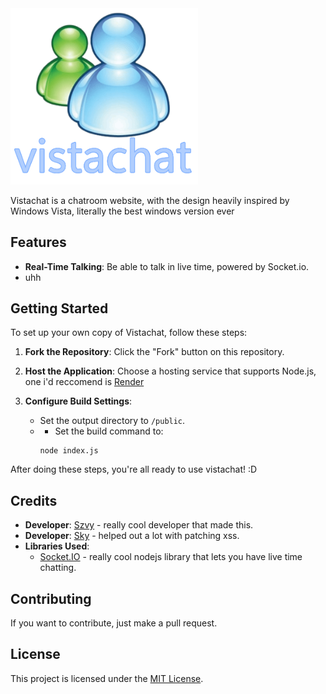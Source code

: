 <img src="public/vistachat.png" alt="Vistachat" width="300"/>

Vistachat is a chatroom website, with the design heavily inspired by Windows Vista, literally the best windows version ever

## Features

- **Real-Time Talking**: Be able to talk in live time, powered by Socket.io.
- uhh

## Getting Started

To set up your own copy of Vistachat, follow these steps:

1. **Fork the Repository**: Click the "Fork" button on this repository.
   
2. **Host the Application**: Choose a hosting service that supports Node.js, one i'd reccomend is [Render](https://render.com)
   
3. **Configure Build Settings**:
   - Set the output directory to `/public`.
   - - Set the build command to:
     ```
     node index.js
     ```

After doing these steps, you're all ready to use vistachat! :D

## Credits

- **Developer**: [Szvy](https://szvy.win/) - really cool developer that made this.
- **Developer**: [Sky](https://skys.day) - helped out a lot with patching xss.
- **Libraries Used**: 
  - [Socket.IO](https://socket.io/) - really cool nodejs library that lets you have live time chatting.

## Contributing

If you want to contribute, just make a pull request.

## License

This project is licensed under the [MIT License](LICENSE).
